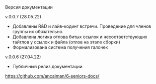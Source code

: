 Версия документации

v.0.0.7 (28.05.22)
+ Добавлены R&D и лайв-кодинг встречи. Проведение для членов группы их обязательно.
+ Добавлена логика отлова битых ссылок и несоответствующих тайтлов у ссылок и файла
  (отлов на этапе сборки)
+ Формализована система получения галочек

v.0.0.6 (27.04.22)
+ Публичный релиз документации

https://github.com/ancaiman/6-seniors-docs/
